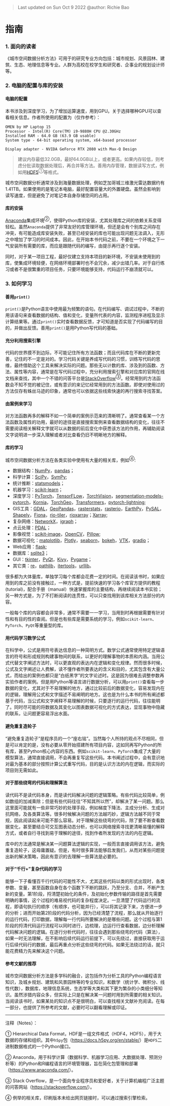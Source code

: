 > Last updated on Sun Oct 9 2022 @author: Richie Bao

# 指南

### 1. 面向的读者
《城市空间数据分析方法》可用于的研究专业方向包括：城市规划、风景园林、建筑、生态、地理信息等专业。人群为高校在校学生和研究者、企事业的规划设计师等。

### 2. 电脑的配置与库的安装

#### 电脑的配置
本书涉及到深度学习，为了增加运算速度，用到GPU。关于选择哪种GPU可以查看相关信息。作者所使用的配置为（仅作参考）：
```
OMEN by HP Laptop 15
Processor - Intel(R) Core(TM) i9-9880H CPU @2.30GHz 
Installed RAM - 64.0 GB (63.9 GB usable)
System type - 64-bit operating system, x64-based processor

Display adapter - NVIDA GeForce RTX 2080 with Max-Q Design
```

> 建议内存最低32.0GB，最好64.0GB以上，或者更高。如果内存较低，则考虑分批读取数据处理后，再合并等方法。善用内存管理，数据读写方式，例如用[HDF5](https://docs.h5py.org/en/stable/)<sup>①</sup>等格式。

城市空间数据分析通常涉及到海量数据处理，例如芝加哥城三维激光雷达数据约有1.41TB。如果使用的是笔记本电脑，最好配置容量大的外置硬盘。虽然会影响到读写速度，但是避免了对笔记本自身存储空间的占用。

#### 库的安装
[Anaconda](https://www.anaconda.com/)集成环境<sup>②</sup>，使得Python库的安装，尤其处理库之间的依赖关系变得轻松。虽然`Anaconda`提供了非常友好的库管理环境，但还是会有个别库之间存在冲突，有可能造成库安装失败，甚至已经安装的库也可能出现问题无法调入，无形之中增加了学习的时间成本。因此，在开始本书代码之前，不要在一个环境之下一气安装所有需要的库，而应是跟随代码的编写，由提示再行逐个安装。

同时，对于某一项目工程，最好仅建立支持本项目的新环境，不安装未使用到的库，使集成环境轻便，在网络环境部署时也不会冗余，减少出错几率。对于自行练习或者不是很繁重的项目任务，只要环境能够支持，代码运行不崩溃就可以。


### 3. 如何学习

#### 善用`print()`
`print()`是Python语言中使用最为频繁的语句。在代码编写、调试过程中，不断的用该语句来查看数据的结构、值和变化，变量所代表的内容，监测程序进程及显示计算结果等。通过`print()`实时查看数据反馈，才可知道是否实现了代码编写的目的，并做出反馈。善用`print()`是用Python写代码的基础。

#### 充分利用搜索引擎
代码的世界摸不到边际，不可能记住所有方法函数；而且代码库在不断的更新完善，记住的不一定是对的。学习代码关键是养成写代码的习惯，训练写代码的思维，最终借助这个工具来解决实际的问题。那些无以计数的库、涉及到的函数、方法、属性等内容，通常是在写代码过程中，充分利用搜索引擎和对应库的官网在线文档来查找，其中一个不错的问答平台是[StackOverflow](https://stackoverflow.com/)<sup>③</sup>。经常用到的方法函数会不知不觉的被记住，或有意识的来记忆经常用到的方法函数。即使对使用过的方法仅存有蛛丝马迹的印象，通常也可以依据这些线索快速的再行搜索寻找答案。

#### 由案例来学习
对方法函数再多的解释不如一个简单的案例示范来的清晰明了。通常查看某一个方法函数及属性的功用，最好的途径是直接搜索案例来查看数据结构的变化，往往不需要阅读相关解释文字就可以从数据的前后变化中获悉该方法的作用，再辅助阅读文字说明进一步深入理解或者对比查看仍旧不明晰地方的解释。

#### 库的学习
城市空间数据分析方法在各类实验中使用有大量的相关库，例如<sup>④</sup>:

* 数据结构：[NumPy](https://numpy.org/)，[pandas](https://pandas.pydata.org/)；
* 科学计算：[SciPy](https://www.scipy.org/)，[SymPy](https://www.sympy.org/en/index.html);
* 统计推断：[statsmodels](https://www.statsmodels.org/stable/index.html)；
* 机器学习：[scikit-learn](https://scikit-learn.org/stable/)；
* 深度学习：[PyTorch](https://pytorch.org/)，[TensorFLow](https://www.tensorflow.org/?gclid=EAIaIQobChMI8_XU1qrS-gIVz6iWCh1pxAGSEAAYASAAEgIKYfD_BwE)，[TorchVision](https://pytorch.org/vision/stable/index.html)，[segmentation-models-pytorch](https://smp.readthedocs.io/en/stable/index.html)，[Kornia](https://github.com/kornia/kornia)，[TorchGeo](https://torchgeo.readthedocs.io/en/stable/user/installation.html)，[Transformers](https://github.com/huggingface/transformers)，[pytorch-lightning](https://pytorch-lightning.readthedocs.io/en/latest/);
* GIS工具：[GDAL](https://gdal.org/)，[GeoPandas](https://geopandas.org/)，[rasterstats](https://pythonhosted.org/rasterstats/)，[rasterio](https://rasterio.readthedocs.io/en/latest/)，[EarthPy](https://earthpy.readthedocs.io/en/latest/)，[PySAL](https://pysal.org/)，[Shapely](https://shapely.readthedocs.io/en/latest/manual.html)，[Fiona](https://github.com/Toblerity/Fiona)，[rio-tiler](https://cogeotiff.github.io/rio-tiler/)，[rioxarray](https://github.com/corteva/rioxarray)；[Xarray](https://docs.xarray.dev/en/stable/index.html);
* 复杂网络：[NetworkX](https://networkx.github.io/)，[igraph](https://igraph.readthedocs.io/en/stable/index.html)；
* 点云处理：[PDAL](https://pdal.io/)； 
* 影像视觉：[scikit-image](https://scikit-image.org/)，[OpenCV](https://opencv.org/)，[Pillow](https://python-pillow.org/);
* 数据可视化：[matplotlib](https://matplotlib.org/)，[Plotly](https://plotly.com/)，[seaborn](https://seaborn.pydata.org/)，[bokeh](https://docs.bokeh.org/en/latest/index.html)，[VTK](https://vtk.org/)，[gradio](https://gradio.app/)；
* Web应用：[flask](https://flask.palletsprojects.com/en/1.1.x/);
* 数据库：[sqlite3](https://docs.python.org/3/library/sqlite3.html)；
* GUI：[tkinter](https://docs.python.org/3/library/tkinter.html)，[PyQt](https://riverbankcomputing.com/software/pyqt/)，[Kivy](https://kivy.org/)，[Pygame](https://www.pygame.org/news)；
* 其它类：[re](https://docs.python.org/3/library/re.html)，[pathlib](https://docs.python.org/3/library/pathlib.html)，[itertools](https://docs.python.org/3/library/itertools.html)，[urllib](https://docs.python.org/3/library/urllib.html)。

很多都为大体量库，单独学习每个库都会花费一定的时间。在阅读该书时，如果应用到的库之前没有接触过，一种方式是，提前快速的学习各个库官方提供的教程(tutorial)，配合手册（manual）快速掌握库的主要结构，再继续阅读本书实验；另一种方式是，为了不打断阅读的连贯性，可以只查找用到该库相关方法部分的内容。

一般每个库的内容都会非常多，通常不需要一一学习，当用到时再根据需要有针对性和有目的性的查阅。但是也有些库是需要系统的学习，例如`scikit-learn`、`PyTorch`、`PyQt`等重量型的库。

#### 用代码学习数学公式
在科学中，公式是用符号表达信息的一种简明方式。数学公式通常使用特定逻辑语言的符号和形成规则构建事物间的联系，以更好的理解事物的本质和内涵。当用公式代替文字阐述方法时，可以更直观的表达内在逻辑和变化规律。然而很多时候，公式及文字阐述让人费解，读不懂作者所要表达的含义和目的，尤其包含有大量公式，而给出的案例也都只是“白纸黑字”的文字论述时。这是因为很难去调整参数再实验作者的案例。但是用Python等语言进行数据分析，可以用`print()`查看每一步数据的变化，尤其对于不易理解的地方，通过比较前后的数据变化，容易发现内在的逻辑，理解用公式和文字描述不易阐明的地方。这也是为什么本书的所有阐述都基于代码，当公式和文字阐释不易理解的时候，只要逐行的运行代码，往往能明了。同时尽可能的将数据及其变化以图表数据可视化的方式表达，显现事物中隐藏的联系，让问题更容易浮出水面。


#### 避免重复造轮子
“避免重复造轮子”是程序员的一个“座右铭”。当然每个人所持的观点不尽相同，但是可以肯定的是，没有必要从零开始搭建所有项目内容，这如同再写Python的所有库，甚至Python核心内容的东西。例如`scikit-learn`、`PyTorch`集成了大量的模型算法，通常直接调用，不会再重复写这些代码。本书阐述过程中，会有意识地对最为基本的部分按照计算公式重写代码，目的是认识方法的内在逻辑，而实际的项目则无需如此。

#### 对于那些绕弯的代码和理解算法
读代码不是读代码本身，而是读代码解决问题的逻辑策略。有些代码比较简单，例如数组的加减乘除；但是有些代码往往“不知其所以然”，却解决了某一问题。那么这里面可能就有一些非常巧妙的处理手段，例如梯度下降法、主成分分析、生成对抗网络，及各类算法等。很多时候解决问题的方法越巧妙，逻辑方法越不同于常规，因此阅读起来可能不那么容易。对于理解这些绕弯的代码，除了要不断查看数据变化，甚至要结合可交互图表动态分析，也可以网络搜索寻找更清晰易懂的解释方式，或者自行寻找到易于理解的途径，找到作者所发现的方法的内在逻辑。

库中的方法通常是解决某一问题算法逻辑的实现，一般而言直接调用该方法，避免重复造轮子，这毋庸置疑。但是，有时很多算法能够启发我们，从而对某些问题提出新的解决策略，因此有意识的去理解一些算法是必要的。

#### 对于“千行+”复杂代码的学习
能够一下子看懂百千行代码的可能性不大，尤其这些代码以类的形式出现时，各类参数、变量，甚至函数自身在各个函数下不断的跳跃，乃至分支、合并，不断产生新的变量。第1阶段，捋清楚初始化的条件，及初始化参数传输的路径是首先需要明确的事情，这个过程的难易视代码的复杂程度决定。一旦清楚了代码运行的流程，即语句执行的顺序（有顺序，也可能并行），可以将其记录下来，方便进一步的分析；进而开始第2阶段的代码分析，因为已经清楚了流程，那么就从开始逐行的运行代码，打印数据，理解每一行代码所要解决的是哪些问题。这个过程与第1阶段的捋清代码运行流程可以同时进行，边梳理，边运行行查看数据，边分析理解代码解决问题的逻辑。在逐行分析代码时，往往会遇到那些绕弯的代码（算法），如果一时无法理解，在不影响后续代码运行前提下，可以先绕过，直接获取用于运行后续代码行的数据，最后再重点分析这些绕弯的代码。如果无法绕过的话，就只能花费精力先来解决这个问题。

#### 参考文献的推荐
城市空间数据分析方法是多学科的融合，这包括作为分析工具的Python编程语言知识，及城乡规划、建筑和风景园林等的专业知识，和数学（统计学、微积分、线性代数），数据库，地理信息系统，生态学等大类和其下更为繁杂的小类细分等知识。虽然涉猎内容众多，但实际上只是在解决某一问题时用到所需要的相关知识。当阅读该书时，如果某处的知识点不是很明白，可以查找相关文献补充阅读。在每一部分，也提供了所参考的文献，必要时可以翻看理解或印证。

---

注释（Notes）：

① Hierarchical Data Format，HDF是一组文件格式（HDF4，HDF5），用于大数据的存储和组织。其中`h5py`包（<https://docs.h5py.org/en/stable/>）是`HDF5`二进制数据格式的一个Python接口。

② Anaconda，用于科学计算（数据科学、机器学习应用、大数据处理、预测分析等）的Python和R编程语言的环境管理器，旨在简化包管理和部署（<https://www.anaconda.com/>）。

③ Stack Overflow，是一个面向专业程序员和爱好者，关于计算机编程广泛主题的问答网站（<https://stackoverflow.com/>）。

④ 例举的相关库，印刷版本未给出网页链接时，可以通过搜索引擎检索。
